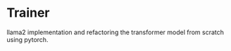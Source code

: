 # Trainer




llama2 implementation and refactoring the transformer model from scratch using pytorch. 
